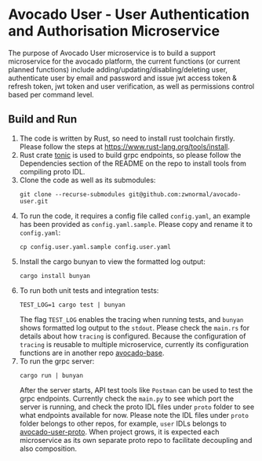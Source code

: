 # Avocado User - User Authentication and Authorisation Microservice

The purpose of Avocado User microservice is to build a support microservice for the avocado platform, the current functions (or current planned functions) include adding/updating/disabling/deleting user, authenticate user by email and password and issue jwt access token & refresh token, jwt token and user verification, as well as permissions control based per command level.

## Build and Run
1. The code is written by Rust, so need to install rust toolchain firstly. Please follow the steps at https://www.rust-lang.org/tools/install.
2. Rust crate [tonic](https://github.com/hyperium/tonic) is used to build grpc endpoints, so please follow the Dependencies section of the README on the repo to install tools from compiling proto IDL.
3. Clone the code as well as its submodules:
    ```commandline
    git clone --recurse-submodules git@github.com:zwnormal/avocado-user.git
    ```
4. To run the code, it requires a config file called `config.yaml`, an example has been provided as `config.yaml.sample`. Please copy and rename it to `config.yaml`:
    ```commandline
    cp config.user.yaml.sample config.user.yaml        
    ```
5. Install the cargo bunyan to view the formatted log output:
   ```commandline
   cargo install bunyan   
   ```
6. To run both unit tests and integration tests:
    ```commandline
    TEST_LOG=1 cargo test | bunyan
    ```
    The flag `TEST_LOG` enables the tracing when running tests, and `bunyan` shows formatted log output to the `stdout`. Please check the `main.rs` for details about how `tracing` is configured. Because the configuration of `tracing` is reusable to multiple microservice, currently its configuration functions are in another repo [avocado-base](https://github.com/zwnormal/avocado-base).
7. To run the grpc server:
    ```commandline
    cargo run | bunyan
    ```
   After the server starts, API test tools like `Postman` can be used to test the grpc endpoints. Currently check the `main.py` to see which port the server is running, and check the proto IDL files under `proto` folder to see what endpoints available for now. Please note the IDL files under `proto` folder belongs to other repos, for example, `user` IDLs belongs to [avocado-user-proto](https://github.com/zwnormal/avocado-user-proto). When project grows, it is expected each microservice as its own separate proto repo to facilitate decoupling and also composition.